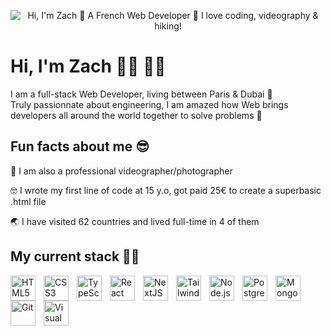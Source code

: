 <p align="center">
  <img src="https://github.com/zacBkh/zacBkh/assets/108217390/7ce30514-1876-4f0e-b6a5-bf5723aae29c" alt="Hi, I'm Zach 👋 A French Web Developer 🚀 I love coding, videography & hiking!">
</p>

# Hi, I'm Zach 👋🏼 👨‍💻

I am a full-stack Web Developer, living between Paris & Dubai 📍 <br/>
Truly passionnate about engineering, I am amazed how Web brings developers all around the world together to solve problems 🧠

## Fun facts about me 😎

📸 I am also a professional videographer/photographer

🤓 I wrote my first line of code at 15 y.o, got paid 25€ to create a superbasic .html file

🌏 I have visited 62 countries and lived full-time in 4 of them

## My current stack 🏋🏼

<!-- HTML -->

<img align="left" alt="HTML5" width="40px" src="https://cdn.jsdelivr.net/gh/devicons/devicon/icons/html5/html5-original.svg" style="padding-right:10px;" />

<!-- CSS3 -->

<img align="left" alt="CSS3" width="40px" src="https://cdn.jsdelivr.net/gh/devicons/devicon/icons/css3/css3-original.svg" style="padding-right:10px;" />

<!-- JS -->

<!-- <img align="left" alt="JavaScript" width="40px" src="https://cdn.jsdelivr.net/gh/devicons/devicon/icons/javascript/javascript-original.svg" style="padding-right:10px;" /> -->

<!-- TS -->

<img align="left" alt="TypeScript" width="40px" src="https://cdn.jsdelivr.net/gh/devicons/devicon/icons/typescript/typescript-original.svg" style="padding-right:10px;" />

<!-- REACT -->

<img align="left" alt="React" width="40px" src="https://cdn.jsdelivr.net/gh/devicons/devicon/icons/react/react-original-wordmark.svg" style="padding-right:10px;" />

<!-- NEXT -->

<img align="left" alt="NextJS" width="40px" src="https://cdn.jsdelivr.net/gh/devicons/devicon/icons/nextjs/nextjs-original.svg" style="padding-right:10px;" />

<!-- TAILWIND -->

<img align="left" alt="Tailwind" width="40px" src="https://cdn.jsdelivr.net/gh/devicons/devicon/icons/tailwindcss/tailwindcss-plain.svg" style="padding-right:10px;" />

<!-- NODE -->

<img align="left" alt="Node.js" width="40px" src="https://cdn.jsdelivr.net/gh/devicons/devicon/icons/nodejs/nodejs-plain-wordmark.svg" style="padding-right:10px;" />

<!-- POSTGRES -->

<img align="left" alt="Postgres" width="40px" src="https://cdn.jsdelivr.net/gh/devicons/devicon/icons/postgresql/postgresql-plain-wordmark.svg" style="padding-right:10px;" />

<!-- MONGO -->

<img align="left" alt="MongoDB" width="40px" src="https://cdn.jsdelivr.net/gh/devicons/devicon/icons/mongodb/mongodb-plain-wordmark.svg" style="padding-right:10px;" />

<!-- GIT -->

<img align="left" alt="Git" width="40px" src="https://cdn.jsdelivr.net/gh/devicons/devicon/icons/git/git-original.svg" style="padding-right:10px;" />

<!-- VsCode -->

<img align="left" alt="Visual Studio Code" width="40px" src="https://cdn.jsdelivr.net/gh/devicons/devicon/icons/vscode/vscode-original.svg" style="padding-right:10px;" />
